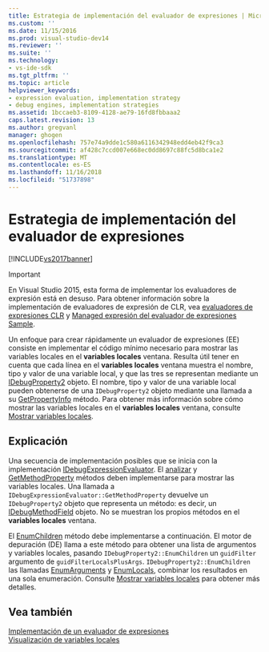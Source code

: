 ```yaml
---
title: Estrategia de implementación del evaluador de expresiones | Microsoft Docs
ms.custom: ''
ms.date: 11/15/2016
ms.prod: visual-studio-dev14
ms.reviewer: ''
ms.suite: ''
ms.technology:
- vs-ide-sdk
ms.tgt_pltfrm: ''
ms.topic: article
helpviewer_keywords:
- expression evaluation, implementation strategy
- debug engines, implementation strategies
ms.assetid: 1bccaeb3-8109-4128-ae79-16fd8fbbaaa2
caps.latest.revision: 13
ms.author: gregvanl
manager: ghogen
ms.openlocfilehash: 757e74a9dde1c580a6116342948edd4eb42f9ca3
ms.sourcegitcommit: af428c7ccd007e668ec0dd8697c88fc5d8bca1e2
ms.translationtype: MT
ms.contentlocale: es-ES
ms.lasthandoff: 11/16/2018
ms.locfileid: "51737898"
---
```

# <a name="expression-evaluator-implementation-strategy"></a>Estrategia de implementación del evaluador de expresiones
[!INCLUDE[vs2017banner](../../includes/vs2017banner.md)]

> [!IMPORTANT]
>  En Visual Studio 2015, esta forma de implementar los evaluadores de expresión está en desuso. Para obtener información sobre la implementación de evaluadores de expresión de CLR, vea [evaluadores de expresiones CLR](https://github.com/Microsoft/ConcordExtensibilitySamples/wiki/CLR-Expression-Evaluators) y [Managed expresión del evaluador de expresiones Sample](https://github.com/Microsoft/ConcordExtensibilitySamples/wiki/Managed-Expression-Evaluator-Sample).  
  
 Un enfoque para crear rápidamente un evaluador de expresiones (EE) consiste en implementar el código mínimo necesario para mostrar las variables locales en el **variables locales** ventana. Resulta útil tener en cuenta que cada línea en el **variables locales** ventana muestra el nombre, tipo y valor de una variable local, y que las tres se representan mediante un [IDebugProperty2](../../extensibility/debugger/reference/idebugproperty2.md) objeto. El nombre, tipo y valor de una variable local pueden obtenerse de una `IDebugProperty2` objeto mediante una llamada a su [GetPropertyInfo](../../extensibility/debugger/reference/idebugproperty2-getpropertyinfo.md) método. Para obtener más información sobre cómo mostrar las variables locales en el **variables locales** ventana, consulte [Mostrar variables locales](../../extensibility/debugger/displaying-locals.md).  
  
## <a name="discussion"></a>Explicación  
 Una secuencia de implementación posibles que se inicia con la implementación [IDebugExpressionEvaluator](../../extensibility/debugger/reference/idebugexpressionevaluator.md). El [analizar](../../extensibility/debugger/reference/idebugexpressionevaluator-parse.md) y [GetMethodProperty](../../extensibility/debugger/reference/idebugexpressionevaluator-getmethodproperty.md) métodos deben implementarse para mostrar las variables locales. Una llamada a `IDebugExpressionEvaluator::GetMethodProperty` devuelve un `IDebugProperty2` objeto que representa un método: es decir, un [IDebugMethodField](../../extensibility/debugger/reference/idebugmethodfield.md) objeto. No se muestran los propios métodos en el **variables locales** ventana.  
  
 El [EnumChildren](../../extensibility/debugger/reference/idebugproperty2-enumchildren.md) método debe implementarse a continuación. El motor de depuración (DE) llama a este método para obtener una lista de argumentos y variables locales, pasando `IDebugProperty2::EnumChildren` un `guidFilter` argumento de `guidFilterLocalsPlusArgs`. `IDebugProperty2::EnumChildren` las llamadas [EnumArguments](../../extensibility/debugger/reference/idebugmethodfield-enumarguments.md) y [EnumLocals](../../extensibility/debugger/reference/idebugmethodfield-enumlocals.md), combinar los resultados en una sola enumeración. Consulte [Mostrar variables locales](../../extensibility/debugger/displaying-locals.md) para obtener más detalles.  
  
## <a name="see-also"></a>Vea también  
 [Implementación de un evaluador de expresiones](../../extensibility/debugger/implementing-an-expression-evaluator.md)   
 [Visualización de variables locales](../../extensibility/debugger/displaying-locals.md)

